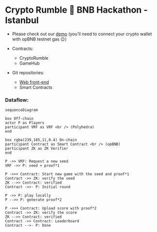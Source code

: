 # Crypto Rumble :raised_hands: BNB Hackathon - Istanbul

- Please check out our [demo](https://test.zypher.game/CryptoRumble/) (you'll need to connect your crypto wallet with opBNB testnet gas :wink:)

- Contracts:
  - CryptoRumble
  - GameHub

- Git repositories:
  - [Web front-end](https://github.com/0xZG/crypto-rumble-frontend)
  - Smart Contracts

### Dataflow:

```mermaid
sequenceDiagram

box Off-chain
actor P as Players
participant VRF as VRF <br /> (Polyhedra)
end

box rgba(239,185,11,0.4) On-chain
participant Contract as Smart Contract <br /> (opBNB)
participant ZK as ZK Verifier
end

P ->> VRF: Request a new seed
VRF ->> P: seed + proof*1

P ->>+ Contract: Start new game with the seed and proof*1
Contract ->> ZK: verify the seed
ZK -->> Contract: verified
Contract ->>- P: Initial round

P ->> P: play locally
P -->> P: generate proof*2

P ->>+ Contract: Upload score with proof*2
Contract ->> ZK: verify the score
ZK -->> Contract: verified
Contract ->> Contract: Leaderboard
Contract -->- P: Done
```
